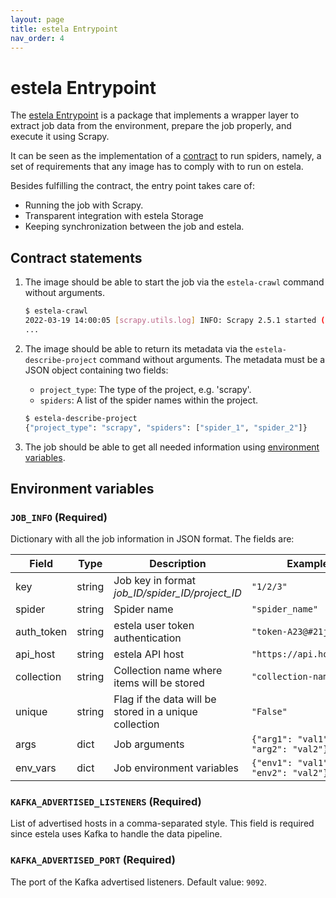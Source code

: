 ```yaml
---
layout: page
title: estela Entrypoint
nav_order: 4
---
```


# estela Entrypoint

The [estela Entrypoint](https://github.com/bitmakerla/estela-entrypoint)
is a package that implements a wrapper layer to extract job data from the environment,
prepare the job properly, and execute it using Scrapy.

It can be seen as the implementation of a [contract](#contract-statements) to run
spiders, namely, a set of requirements that any image has to comply with to run
on estela.

Besides fulfilling the contract, the entry point takes care of:
- Running the job with Scrapy.
- Transparent integration with estela Storage
- Keeping synchronization between the job and estela.

## Contract statements

1. The image should be able to start the job via the `estela-crawl` command without
   arguments.
   ```bash
   $ estela-crawl
   2022-03-19 14:00:05 [scrapy.utils.log] INFO: Scrapy 2.5.1 started (bot: books)
   ...
   ```
2. The image should be able to return its metadata via the `estela-describe-project`
   command without arguments. The metadata must be a JSON object containing two
   fields:
   - `project_type`: The type of the project, e.g. 'scrapy'.
   - `spiders`: A list of the spider names within the project.

   ```bash
   $ estela-describe-project
   {"project_type": "scrapy", "spiders": ["spider_1", "spider_2"]}
   ```
3. The job should be able to get all needed information using
   [environment variables](#environment-variables).

## Environment variables

### `JOB_INFO` (Required)

Dictionary with all the job information in JSON format. The fields are:

| Field | Type | Description | Example | Required |
| - | - | - | - | - |
| key | string | Job key in format *job_ID/spider_ID/project_ID* | `"1/2/3"` | Yes |
| spider | string | Spider name | `"spider_name"` | Yes |
| auth\_token | string | estela user token authentication | `"token-A23@#21j"` | Yes |
| api\_host | string | estela API host | `"https://api.host.com"` | Yes |
| collection | string | Collection name where items will be stored | `"collection-name"` | Yes |
| unique | string | Flag if the data will be stored in a unique collection | `"False"` | Only for cronjobs |
| args | dict | Job arguments | `{"arg1": "val1", "arg2": "val2"}` | No |
| env_vars | dict | Job environment variables | `{"env1": "val1", "env2": "val2"}` | No |

### `KAFKA_ADVERTISED_LISTENERS` (Required)

List of advertised hosts in a comma-separated style.
This field is required since estela uses Kafka to handle the data pipeline.

### `KAFKA_ADVERTISED_PORT` (Required)

The port of the Kafka advertised listeners. Default value: `9092`.
